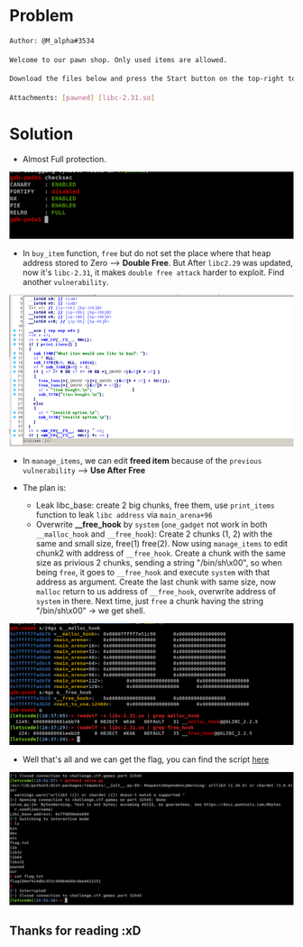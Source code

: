 # Problem

```sh
Author: @M_alpha#3534

Welcome to our pawn shop. Only used items are allowed.

Download the files below and press the Start button on the top-right to begin this challenge.

Attachments: [pawned] [libc-2.31.so]
```

# Solution
- Almost Full protection.  

<img src="tmp/checksec.png">

- In `buy_item` function, `free` but do not set the place where that heap address stored to Zero --> **Double Free**. But After `libc2.29` was updated, now it's `libc-2.31`, it makes `double free attack` harder to exploit. Find another `vulnerability`.  

<img src="tmp/vuln1.png">

- In `manage_items`, we can edit **freed item** because of the `previous vulnerability` --> **Use After Free**

- The plan is:
	+ Leak libc_base: create 2 big chunks, free them, use `print_items` function to leak `libc address` via `main_arena+96`
	+ Overwrite **__free_hook** by `system` (`one_gadget` not work in both `__malloc_hook` and `__free_hook`): Create 2 chunks (1, 2) with the same and small size, free(1) free(2). Now using `manage_items` to edit chunk2 with address of `__free_hook`. Create a chunk with the same size as privious 2 chunks, sending a string "/bin/sh\x00", so when being `free`, it goes to `__free_hook` and execute `system` with that address as argument. Create the last chunk with same size, now `malloc` return to us address of `__free_hook`, overwrite address of `system` in there. Next time, just `free` a chunk having the string "/bin/sh\x00" -> we get shell.  

<img src="tmp/mallocfree.png">

- Well that's all and we can get the flag, you can find the script [here](solve/solve.py)

<img src="tmp/flag.png">


## Thanks for reading :xD
